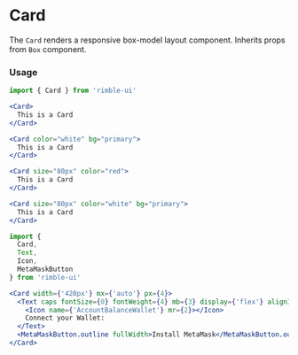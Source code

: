 # Card
The `Card` renders a responsive box-model layout component. Inherits props from `Box` component.

<!-- STORY -->

### Usage
```jsx
import { Card } from 'rimble-ui'
```

<!-- component example here -->
```jsx
<Card>
  This is a Card
</Card>

<Card color="white" bg="primary">
  This is a Card
</Card>

<Card size="80px" color="red">
  This is a Card
</Card>

<Card size="80px" color="white" bg="primary">
  This is a Card
</Card>
```

```jsx
import {
  Card,
  Text,
  Icon,
  MetaMaskButton
} from 'rimble-ui'

<Card width={'420px'} mx={'auto'} px={4}>
  <Text caps fontSize={0} fontWeight={4} mb={3} display={'flex'} alignItems={'center'} >
    <Icon name={'AccountBalanceWallet'} mr={2}></Icon>
    Connect your Wallet:
  </Text>
  <MetaMaskButton.outline fullWidth>Install MetaMask</MetaMaskButton.outline>
</Card>
```
